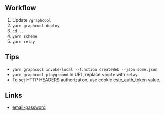 ## Workflow

1. Update `/graphcool`
2. `yarn graphcool deploy`
3. `cd ..`
4. `yarn scheme`
5. `yarn relay`

## Tips

* `yarn graphcool invoke-local --function createWeb --json some.json`
* `yarn graphcool playground` In URL, replace `simple` with `relay`.
* To set HTTP HEADERS authorization, use cookie este_auth_token value.

## Links

* [email-password](https://github.com/graphcool/templates/tree/master/auth/email-password)
